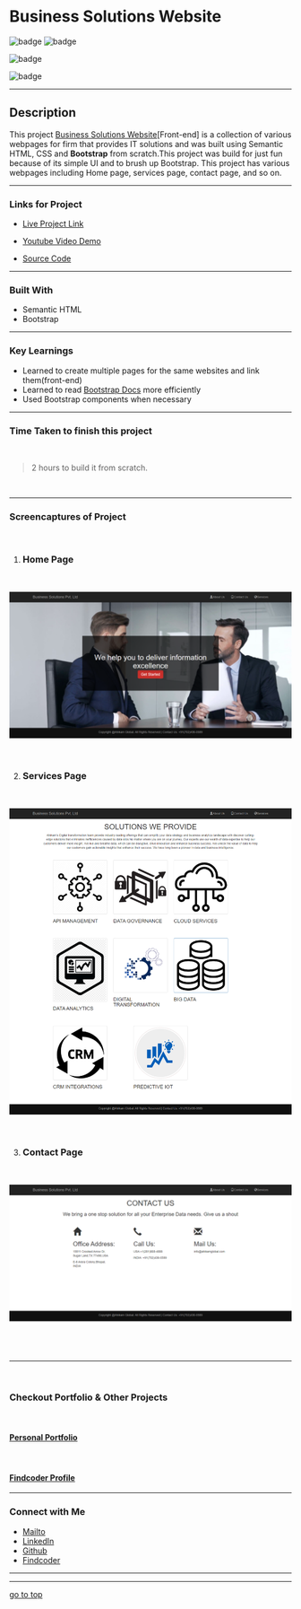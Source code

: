 # Business Solutions Website


![badge](https://img.shields.io/badge/HTML%20-Bootstrap-green)
![badge](https://img.shields.io/badge/Business%20-Solutions%20Website-orange)


![badge](https://img.shields.io/badge/multiple--page--website-%20Bootstrap-lightblue)

![badge](https://img.shields.io/badge/Shubham%20Singh%20-grey)

***
## Description

This project [Business Solutions Website]()[Front-end] is a collection of various webpages for firm that provides IT solutions and was built using Semantic HTML, CSS and **Bootstrap** from scratch.This project was build for just fun because of its simple UI and to brush up Bootstrap. This project has various webpages including Home page, services page, contact page, and so on.

***

### Links for Project

* <a href="" target="_blank">Live Project Link</a>

* [Youtube Video Demo]()

* [Source Code]()

***
### Built With 

* Semantic HTML
* Bootstrap

***

### Key Learnings

* Learned to create multiple pages for the same websites and link them(front-end)
* Learned to read [Bootstrap Docs](https://getbootstrap.com/docs/4.1/getting-started/introduction/) more efficiently
* Used Bootstrap components when necessary

***

### Time Taken to finish this project
<br>

>2 hours to build it from scratch.

<br>

***

### Screencaptures of Project

<br>

  1. ### Home Page

  <br>

  ![screenshots](./captures/home.png)

  <br>

  2. ### Services Page

<br>

![screenshot](./captures/services.png)

<br>

  3. ### Contact Page 

  <br>

  ![screenshot](./captures/contact.png)

  <br>

   <br>

***
<br>

### Checkout Portfolio & Other Projects
<br>

#### [Personal Portfolio]()

<br>

#### [Findcoder Profile]()
***

### Connect with Me
* [Mailto](mailto:shubhambhoj3@gmail.com)
* [LinkedIn](https://www.linkedin.com/in/shubham-singh-b122b7171/)
* [Github](https://github.com/ShubhamSingh03)
* [Findcoder]()
***
***
[go to top](#business-solutions-website)